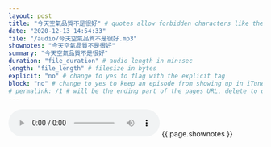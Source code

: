 ```yaml
---
layout: post
title: "今天空氣品質不是很好" # quotes allow forbidden characters like the colon
date: "2020-12-13 14:54:33"
file: "/audio/今天空氣品質不是很好.mp3"
shownotes: "今天空氣品質不是很好"
summary: "今天空氣品質不是很好"
duration: "file_duration" # audio length in min:sec
length: "file_length" # filesize in bytes
explicit: "no" # change to yes to flag with the explicit tag
block: "no" # change to yes to keep an episode from showing up in iTunes
# permalink: /1 # will be the ending part of the pages URL, delete to default to the title
---
```


<audio controls>
<source src="{{site.url}}{{site.baseurl}}{{ page.file }}" type="audio/x-mp3">
Your browser does not support the audio element.
</audio>
{{ page.shownotes }}
